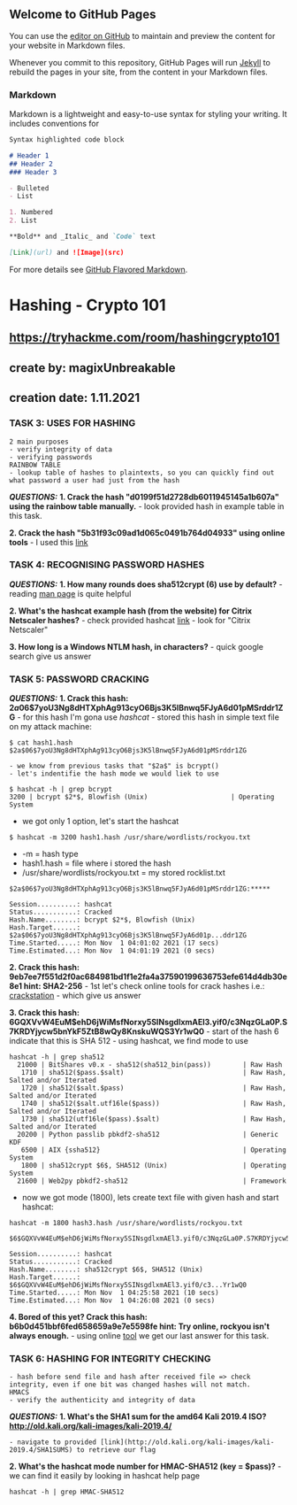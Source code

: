## Welcome to GitHub Pages

You can use the [editor on GitHub](https://github.com/magixUnbreakable/magixUnbreakable.github.io/edit/main/index.md) to maintain and preview the content for your website in Markdown files.

Whenever you commit to this repository, GitHub Pages will run [Jekyll](https://jekyllrb.com/) to rebuild the pages in your site, from the content in your Markdown files.

### Markdown

Markdown is a lightweight and easy-to-use syntax for styling your writing. It includes conventions for

```markdown
Syntax highlighted code block

# Header 1
## Header 2
### Header 3

- Bulleted
- List

1. Numbered
2. List

**Bold** and _Italic_ and `Code` text

[Link](url) and ![Image](src)
```

For more details see [GitHub Flavored Markdown](https://guides.github.com/features/mastering-markdown/).

# Hashing - Crypto 101
##   https://tryhackme.com/room/hashingcrypto101
##   create by: magixUnbreakable
##   creation date: 1.11.2021

### TASK 3: USES FOR HASHING
	2 main purposes
	- verify integrity of data
	- verifying passwords
	RAINBOW TABLE
	- lookup table of hashes to plaintexts, so you can quickly find out what password a user had just from the hash
	
**_QUESTIONS:_**
**1. Crack the hash "d0199f51d2728db6011945145a1b607a" using the rainbow table manually.**
	- look provided hash in example table in this task.

**2. Crack the hash "5b31f93c09ad1d065c0491b764d04933" using online tools**
	- I used this [link](https://hashes.com/en/decrypt/hash)
  
### TASK 4: RECOGNISING PASSWORD HASHES 
**_QUESTIONS:_**
**1. How many rounds does sha512crypt ($6$) use by default?**
	- reading [man page](https://man7.org/linux/man-pages/man5/login.defs.5.html) is quite helpful

**2. What's the hashcat example hash (from the website) for Citrix Netscaler hashes?**
	- check provided hashcat [link](https://hashcat.net/wiki/doku.php?id=example_hashes)
	- look for "Citrix Netscaler"

**3. How long is a Windows NTLM hash, in characters?**
	- quick google search give us answer
	
### TASK 5: PASSWORD CRACKING
**_QUESTIONS:_**
**1. Crack this hash: $2a$06$7yoU3Ng8dHTXphAg913cyO6Bjs3K5lBnwq5FJyA6d01pMSrddr1ZG**
	- for this hash I'm gona use _hashcat_
	- stored this hash in simple text file on my attack machine:
	
```
$ cat hash1.hash 
$2a$06$7yoU3Ng8dHTXphAg913cyO6Bjs3K5lBnwq5FJyA6d01pMSrddr1ZG
```
	- we know from previous tasks that "$2a$" is bcrypt()
	- let's indentifie the hash mode we would liek to use
```
$ hashcat -h | grep bcrypt
3200 | bcrypt $2*$, Blowfish (Unix)                     | Operating System
```
- we got only 1 option, let's start the hashcat

```
$ hashcat -m 3200 hash1.hash /usr/share/wordlists/rockyou.txt
```

- -m 					= hash type
- hash1.hash  				= file where i stored the hash
- /usr/share/wordlists/rockyou.txt	= my stored rocklist.txt

```
$2a$06$7yoU3Ng8dHTXphAg913cyO6Bjs3K5lBnwq5FJyA6d01pMSrddr1ZG:*****
                                                 
Session..........: hashcat
Status...........: Cracked
Hash.Name........: bcrypt $2*$, Blowfish (Unix)
Hash.Target......: $2a$06$7yoU3Ng8dHTXphAg913cyO6Bjs3K5lBnwq5FJyA6d01p...ddr1ZG
Time.Started.....: Mon Nov  1 04:01:02 2021 (17 secs)
Time.Estimated...: Mon Nov  1 04:01:19 2021 (0 secs)
```

**2. Crack this hash: 9eb7ee7f551d2f0ac684981bd1f1e2fa4a37590199636753efe614d4db30e8e1	hint: SHA2-256**
	- 1st let's check online tools for crack hashes i.e.: [crackstation](https://crackstation.net)
	- which give us answer
	
**3. Crack this hash: $6$GQXVvW4EuM$ehD6jWiMsfNorxy5SINsgdlxmAEl3.yif0/c3NqzGLa0P.S7KRDYjycw5bnYkF5ZtB8wQy8KnskuWQS3Yr1wQ0**
	- start of the hash $6$ indicate that this is SHA 512
	- using hashcat, we find mode to use

```
hashcat -h | grep sha512
  21000 | BitShares v0.x - sha512(sha512_bin(pass))        | Raw Hash
   1710 | sha512($pass.$salt)                              | Raw Hash, Salted and/or Iterated
   1720 | sha512($salt.$pass)                              | Raw Hash, Salted and/or Iterated
   1740 | sha512($salt.utf16le($pass))                     | Raw Hash, Salted and/or Iterated
   1730 | sha512(utf16le($pass).$salt)                     | Raw Hash, Salted and/or Iterated
  20200 | Python passlib pbkdf2-sha512                     | Generic KDF
   6500 | AIX {ssha512}                                    | Operating System
   1800 | sha512crypt $6$, SHA512 (Unix)                   | Operating System
  21600 | Web2py pbkdf2-sha512                             | Framework
```

- now we got mode (1800), lets create text file with given hash and start hashcat:

```
hashcat -m 1800 hash3.hash /usr/share/wordlists/rockyou.txt

$6$GQXVvW4EuM$ehD6jWiMsfNorxy5SINsgdlxmAEl3.yif0/c3NqzGLa0P.S7KRDYjycw5bnYkF5ZtB8wQy8KnskuWQS3Yr1wQ0:*****
                                                 
Session..........: hashcat
Status...........: Cracked
Hash.Name........: sha512crypt $6$, SHA512 (Unix)
Hash.Target......: $6$GQXVvW4EuM$ehD6jWiMsfNorxy5SINsgdlxmAEl3.yif0/c3...Yr1wQ0
Time.Started.....: Mon Nov  1 04:25:58 2021 (10 secs)
Time.Estimated...: Mon Nov  1 04:26:08 2021 (0 secs)
```

**4. Bored of this yet? Crack this hash: b6b0d451bbf6fed658659a9e7e5598fe		hint: Try online, rockyou isn't always enough.**
	- using online [tool](https://crackstation.net) we get our last answer for this task.
	
### TASK 6: HASHING FOR INTEGRITY CHECKING
	- hash before send file and hash after received file => check integrity, even if one bit was changed hashes will not match.
	HMACS
	- verify the authenticity and integrity of data
	
**_QUESTIONS:_**
**1. What's the SHA1 sum for the amd64 Kali 2019.4 ISO? http://old.kali.org/kali-images/kali-2019.4/**

	- navigate to provided [link](http://old.kali.org/kali-images/kali-2019.4/SHA1SUMS) to retrieve our flag
	
**2. What's the hashcat mode number for HMAC-SHA512 (key = $pass)?**
	- we can find it easily by looking in hashcat help page

```
hashcat -h | grep HMAC-SHA512
```
